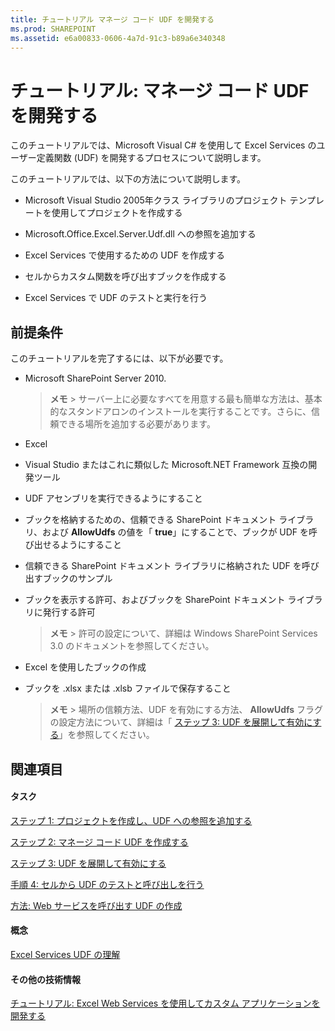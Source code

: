 ```yaml
---
title: チュートリアル マネージ コード UDF を開発する
ms.prod: SHAREPOINT
ms.assetid: e6a00833-0606-4a7d-91c3-b89a6e340348
---
```



# チュートリアル: マネージ コード UDF を開発する

このチュートリアルでは、Microsoft Visual C# を使用して Excel Services のユーザー定義関数 (UDF) を開発するプロセスについて説明します。
  
    
    

このチュートリアルでは、以下の方法について説明します。
- Microsoft Visual Studio 2005年クラス ライブラリのプロジェクト テンプレートを使用してプロジェクトを作成する
    
  
- Microsoft.Office.Excel.Server.Udf.dll への参照を追加する
    
  
- Excel Services で使用するための UDF を作成する
    
  
- セルからカスタム関数を呼び出すブックを作成する
    
  
- Excel Services で UDF のテストと実行を行う
    
  

## 前提条件

このチュートリアルを完了するには、以下が必要です。 
  
    
    

- Microsoft SharePoint Server 2010. 
    
    > **メモ**
      > サーバー上に必要なすべてを用意する最も簡単な方法は、基本的なスタンドアロンのインストールを実行することです。さらに、信頼できる場所を追加する必要があります。 
- Excel
    
  
- Visual Studio またはこれに類似した Microsoft.NET Framework 互換の開発ツール
    
  
- UDF アセンブリを実行できるようにすること
    
  
- ブックを格納するための、信頼できる SharePoint ドキュメント ライブラリ、および **AllowUdfs** の値を「 **true**」にすることで、ブックが UDF を呼び出せるようにすること 
    
  
- 信頼できる SharePoint ドキュメント ライブラリに格納された UDF を呼び出すブックのサンプル 
    
  
- ブックを表示する許可、およびブックを SharePoint ドキュメント ライブラリに発行する許可 
    
    > **メモ**
      > 許可の設定について、詳細は Windows SharePoint Services 3.0 のドキュメントを参照してください。 
- Excel を使用したブックの作成
    
  
- ブックを .xlsx または .xlsb ファイルで保存すること
    
    > **メモ**
      > 場所の信頼方法、UDF を有効にする方法、 **AllowUdfs** フラグの設定方法について、詳細は「 [ステップ 3: UDF を展開して有効にする](step-3-deploying-and-enabling-udfs.md)」を参照してください。 

## 関連項目


#### タスク


  
    
    
 [ステップ 1: プロジェクトを作成し、UDF への参照を追加する](step-1-creating-a-project-and-adding-a-udf-reference.md)
  
    
    
 [ステップ 2: マネージ コード UDF を作成する](step-2-creating-a-managed-code-udf.md)
  
    
    
 [ステップ 3: UDF を展開して有効にする](step-3-deploying-and-enabling-udfs.md)
  
    
    
 [手順 4: セルから UDF のテストと呼び出しを行う](step-4-testing-and-calling-udfs-from-cells.md)
  
    
    
 [方法: Web サービスを呼び出す UDF の作成](how-to-create-a-udf-that-calls-a-web-service.md)
#### 概念


  
    
    
 [Excel Services UDF の理解](understanding-excel-services-udfs.md)
#### その他の技術情報


  
    
    
 [チュートリアル: Excel Web Services を使用してカスタム アプリケーションを開発する](walkthrough-developing-a-custom-application-using-excel-web-services.md)
